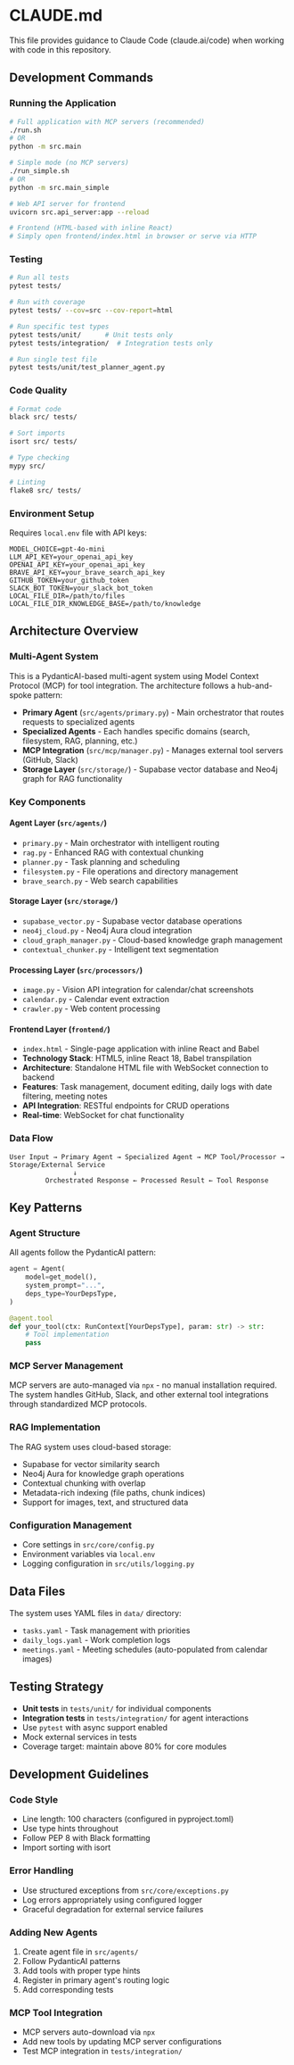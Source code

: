 # CLAUDE.md

This file provides guidance to Claude Code (claude.ai/code) when working with code in this repository.

## Development Commands

### Running the Application
```bash
# Full application with MCP servers (recommended)
./run.sh
# OR
python -m src.main

# Simple mode (no MCP servers)
./run_simple.sh
# OR
python -m src.main_simple

# Web API server for frontend
uvicorn src.api_server:app --reload

# Frontend (HTML-based with inline React)
# Simply open frontend/index.html in browser or serve via HTTP
```

### Testing
```bash
# Run all tests
pytest tests/

# Run with coverage
pytest tests/ --cov=src --cov-report=html

# Run specific test types
pytest tests/unit/      # Unit tests only
pytest tests/integration/  # Integration tests only

# Run single test file
pytest tests/unit/test_planner_agent.py
```

### Code Quality
```bash
# Format code
black src/ tests/

# Sort imports
isort src/ tests/

# Type checking
mypy src/

# Linting
flake8 src/ tests/
```

### Environment Setup
Requires `local.env` file with API keys:
```env
MODEL_CHOICE=gpt-4o-mini
LLM_API_KEY=your_openai_api_key
OPENAI_API_KEY=your_openai_api_key
BRAVE_API_KEY=your_brave_search_api_key
GITHUB_TOKEN=your_github_token
SLACK_BOT_TOKEN=your_slack_bot_token
LOCAL_FILE_DIR=/path/to/files
LOCAL_FILE_DIR_KNOWLEDGE_BASE=/path/to/knowledge
```

## Architecture Overview

### Multi-Agent System
This is a PydanticAI-based multi-agent system using Model Context Protocol (MCP) for tool integration. The architecture follows a hub-and-spoke pattern:

- **Primary Agent** (`src/agents/primary.py`) - Main orchestrator that routes requests to specialized agents
- **Specialized Agents** - Each handles specific domains (search, filesystem, RAG, planning, etc.)
- **MCP Integration** (`src/mcp/manager.py`) - Manages external tool servers (GitHub, Slack)
- **Storage Layer** (`src/storage/`) - Supabase vector database and Neo4j graph for RAG functionality

### Key Components

#### Agent Layer (`src/agents/`)
- `primary.py` - Main orchestrator with intelligent routing
- `rag.py` - Enhanced RAG with contextual chunking
- `planner.py` - Task planning and scheduling
- `filesystem.py` - File operations and directory management
- `brave_search.py` - Web search capabilities

#### Storage Layer (`src/storage/`)
- `supabase_vector.py` - Supabase vector database operations
- `neo4j_cloud.py` - Neo4j Aura cloud integration
- `cloud_graph_manager.py` - Cloud-based knowledge graph management
- `contextual_chunker.py` - Intelligent text segmentation

#### Processing Layer (`src/processors/`)
- `image.py` - Vision API integration for calendar/chat screenshots
- `calendar.py` - Calendar event extraction
- `crawler.py` - Web content processing

#### Frontend Layer (`frontend/`)
- `index.html` - Single-page application with inline React and Babel
- **Technology Stack**: HTML5, inline React 18, Babel transpilation
- **Architecture**: Standalone HTML file with WebSocket connection to backend
- **Features**: Task management, document editing, daily logs with date filtering, meeting notes
- **API Integration**: RESTful endpoints for CRUD operations
- **Real-time**: WebSocket for chat functionality

### Data Flow
```
User Input → Primary Agent → Specialized Agent → MCP Tool/Processor → Storage/External Service
                ↓
         Orchestrated Response ← Processed Result ← Tool Response
```

## Key Patterns

### Agent Structure
All agents follow the PydanticAI pattern:
```python
agent = Agent(
    model=get_model(),
    system_prompt="...",
    deps_type=YourDepsType,
)

@agent.tool
def your_tool(ctx: RunContext[YourDepsType], param: str) -> str:
    # Tool implementation
    pass
```

### MCP Server Management
MCP servers are auto-managed via `npx` - no manual installation required. The system handles GitHub, Slack, and other external tool integrations through standardized MCP protocols.

### RAG Implementation
The RAG system uses cloud-based storage:
- Supabase for vector similarity search
- Neo4j Aura for knowledge graph operations
- Contextual chunking with overlap
- Metadata-rich indexing (file paths, chunk indices)
- Support for images, text, and structured data

### Configuration Management
- Core settings in `src/core/config.py`
- Environment variables via `local.env`
- Logging configuration in `src/utils/logging.py`

## Data Files

The system uses YAML files in `data/` directory:
- `tasks.yaml` - Task management with priorities
- `daily_logs.yaml` - Work completion logs
- `meetings.yaml` - Meeting schedules (auto-populated from calendar images)

## Testing Strategy

- **Unit tests** in `tests/unit/` for individual components
- **Integration tests** in `tests/integration/` for agent interactions
- Use `pytest` with async support enabled
- Mock external services in tests
- Coverage target: maintain above 80% for core modules

## Development Guidelines

### Code Style
- Line length: 100 characters (configured in pyproject.toml)
- Use type hints throughout
- Follow PEP 8 with Black formatting
- Import sorting with isort

### Error Handling
- Use structured exceptions from `src/core/exceptions.py`
- Log errors appropriately using configured logger
- Graceful degradation for external service failures

### Adding New Agents
1. Create agent file in `src/agents/`
2. Follow PydanticAI patterns
3. Add tools with proper type hints
4. Register in primary agent's routing logic
5. Add corresponding tests

### MCP Tool Integration
- MCP servers auto-download via `npx`
- Add new tools by updating MCP server configurations
- Test MCP integration in `tests/integration/`